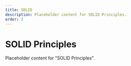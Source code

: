 ```yaml
---
title: SOLID
description: Placeholder content for SOLID Principles.
order: 2
---
```


# SOLID Principles

Placeholder content for "SOLID Principles".
